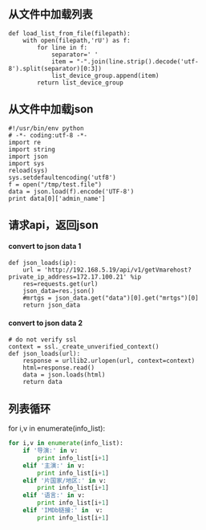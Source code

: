 
## 从文件中加载列表

    def load_list_from_file(filepath):
        with open(filepath,'rU') as f:
            for line in f:
                separator=' '
                item = "-".join(line.strip().decode('utf-8').split(separator)[0:3])
                list_device_group.append(item)
            return list_device_group

## 从文件中加载json

    #!/usr/bin/env python
    # -*- coding:utf-8 -*-
    import re
    import string
    import json
    import sys
    reload(sys)
    sys.setdefaultencoding('utf8')
    f = open("/tmp/test.file")
    data = json.load(f).encode('UTF-8')
    print data[0]['admin_name']

## 请求api，返回json

#### convert to json data 1

    def json_loads(ip):
        url = 'http://192.168.5.19/api/v1/getVmarehost?private_ip_address=172.17.100.21' %ip
        res=requests.get(url)
        json_data=res.json()
        #mrtgs = json_data.get("data")[0].get("mrtgs")[0]
        return json_data

#### convert to json data 2
    # do not verify ssl
    context = ssl._create_unverified_context()
    def json_loads(url):
        response = urllib2.urlopen(url, context=context)
        html=response.read()
        data = json.loads(html)
        return data
        
## 列表循环

for i,v in enumerate(info_list):

```python
for i,v in enumerate(info_list):
    if '导演:' in v:
        print info_list[i+1]
    elif '主演:' in v:
        print info_list[i+1]
    elif '片国家/地区:' in v:
        print info_list[i+1]
    elif '语言:' in v:
        print info_list[i+1]
    elif 'IMDb链接:' in  v:
        print info_list[i+1]
```
